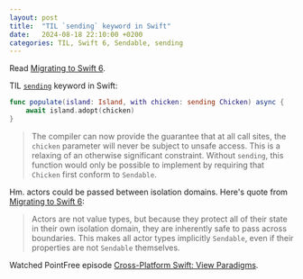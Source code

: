 ```yaml
---
layout: post
title:  "TIL `sending` keyword in Swift"
date:   2024-08-18 22:10:00 +0200
categories: TIL, Swift 6, Sendable, sending
---
```

Read [Migrating to Swift 6](https://www.swift.org/migration/documentation/migrationguide/).

TIL [`sending`](https://github.com/swiftlang/swift-evolution/blob/main/proposals/0430-transferring-parameters-and-results.md) keyword in Swift:

```swift
func populate(island: Island, with chicken: sending Chicken) async {
    await island.adopt(chicken)
}
```

> The compiler can now provide the guarantee that at all call sites, the `chicken` parameter will never be subject to unsafe access. This is a relaxing of an otherwise significant constraint. Without `sending`, this function would only be possible to implement by requiring that `Chicken` first conform to `Sendable`.


Hm. actors could be passed between isolation domains. Here's quote from [Migrating to Swift 6](https://www.swift.org/migration/documentation/migrationguide/):

> Actors are not value types, but because they protect all of their state in their own isolation domain, they are inherently safe to pass across boundaries. This makes all actor types implicitly `Sendable`, even if their properties are not `Sendable` themselves.

Watched PointFree episode [Cross-Platform Swift: View Paradigms](https://www.pointfree.co/episodes/ep290-cross-platform-swift-view-paradigms).
